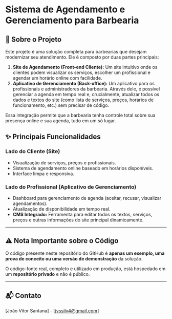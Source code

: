 # Sistema de Agendamento e Gerenciamento para Barbearia

## 🚀 Sobre o Projeto

Este projeto é uma solução completa para barbearias que desejam modernizar seu atendimento. Ele é composto por duas partes principais:

1.  **Site de Agendamento (Front-end Cliente):** Um site intuitivo onde os clientes podem visualizar os serviços, escolher um profissional e agendar um horário online com facilidade.
2.  **Aplicativo de Gerenciamento (Back-office):** Um aplicativo para os profissionais e administradores da barbearia. Através dele, é possível gerenciar a agenda em tempo real e, crucialmente, atualizar todos os dados e textos do site (como lista de serviços, preços, horários de funcionamento, etc.) sem precisar de código.

Essa integração permite que a barbearia tenha controle total sobre sua presença online e sua agenda, tudo em um só lugar.

## ✨ Principais Funcionalidades

### Lado do Cliente (Site)
* Visualização de serviços, preços e profissionais.
* Sistema de agendamento online baseado em horários disponíveis.
* Interface limpa e responsiva.

### Lado do Profissional (Aplicativo de Gerenciamento)
* Dashboard para gerenciamento de agenda (aceitar, recusar, visualizar agendamentos).
* Atualização de disponibilidade em tempo real.
* **CMS Integrado:** Ferramenta para editar todos os textos, serviços, preços e outras informações do site principal dinamicamente.

---

## ⚠️ Nota Importante sobre o Código

O código presente neste repositório do GitHub é **apenas um exemplo, uma prova de conceito ou uma versão de demonstração** da solução.

O código-fonte real, completo e utilizado em produção, está hospedado em um **repositório privado** e não é público.

---

## 📬 Contato

[João Vitor Santana] - [jvssilv4@gmail.com]
